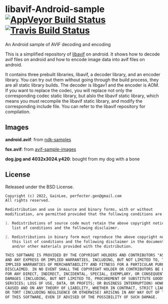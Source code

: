 # libavif-Android-sample [![AppVeyor Build Status](https://ci.appveyor.com/api/projects/status/github/louquillio/libavif?branch=master&svg=true)](https://ci.appveyor.com/project/louquillio/libavif) [![Travis Build Status](https://travis-ci.com/AOMediaCodec/libavif.svg?branch=master)](https://travis-ci.com/AOMediaCodec/libavif)
An Android sample of AVIF decoding and encoding

This is a simplified repository of 
[libavif](https://github.com/AOMediaCodec/libavif) on android. It shows how to decode avif files on android and how to encode image data into avif files on android.

It contains three prebuilt libraries, libavif, a decoder library, and an encoder library. You can try out
them without going through the build process, they are all static library builds. The decoder is libgav1 and the encoder is AOM.
If you want to replace the codec,  you will replace not only  the corresponding codec static library,  but alslo the libavif static library, which means you must recompile the libavif static library, and modify the corresponding include file. You can refer to the libavif repository for compilation.

## Images
**android.avif**: from [ndk-samples](https://github.com/android/ndk-samples/blob/develop/webp/image-decoder/src/main/assets/images/android.avif)

**fox.avif**: from [avif-sample-images](https://github.com/link-u/avif-sample-images)

**dog.jpg and 4032x3024.y420**: bought from my dog with a bone


## License

Released under the BSD License.

```markdown
Copyright (c) 2022, GainLee, perfecter.gen@gmail.com
All rights reserved.

Redistribution and use in source and binary forms, with or without
modification, are permitted provided that the following conditions are met:

1. Redistributions of source code must retain the above copyright notice, this
   list of conditions and the following disclaimer.

2. Redistributions in binary form must reproduce the above copyright notice,
   this list of conditions and the following disclaimer in the documentation
   and/or other materials provided with the distribution.

THIS SOFTWARE IS PROVIDED BY THE COPYRIGHT HOLDERS AND CONTRIBUTORS "AS IS"
AND ANY EXPRESS OR IMPLIED WARRANTIES, INCLUDING, BUT NOT LIMITED TO, THE
IMPLIED WARRANTIES OF MERCHANTABILITY AND FITNESS FOR A PARTICULAR PURPOSE ARE
DISCLAIMED. IN NO EVENT SHALL THE COPYRIGHT HOLDER OR CONTRIBUTORS BE LIABLE
FOR ANY DIRECT, INDIRECT, INCIDENTAL, SPECIAL, EXEMPLARY, OR CONSEQUENTIAL
DAMAGES (INCLUDING, BUT NOT LIMITED TO, PROCUREMENT OF SUBSTITUTE GOODS OR
SERVICES; LOSS OF USE, DATA, OR PROFITS; OR BUSINESS INTERRUPTION) HOWEVER
CAUSED AND ON ANY THEORY OF LIABILITY, WHETHER IN CONTRACT, STRICT LIABILITY,
OR TORT (INCLUDING NEGLIGENCE OR OTHERWISE) ARISING IN ANY WAY OUT OF THE USE
OF THIS SOFTWARE, EVEN IF ADVISED OF THE POSSIBILITY OF SUCH DAMAGE.
